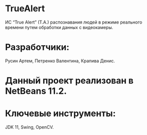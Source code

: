 # TrueAlert
ИС “True Alert” (T.A.) распознавания людей в режиме реального времени путем обработки данных с видеокамеры.

# Разработчики:
Русин Артем,
Петренко Валентина,
Крапива Денис.
 
# Данный проект реализован в NetBeans 11.2.
# Ключевые инструменты:
JDK 11, Swing, OpenCV.

